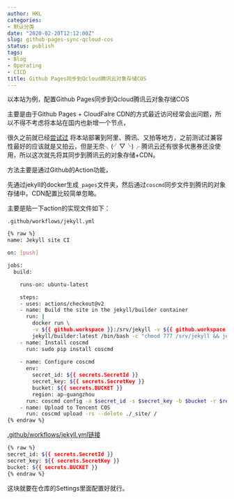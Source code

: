 ```yaml
---
author: HKL
categories:
- 默认分类
date: "2020-02-20T12:12:00Z"
slug: github-pages-sync-qcloud-cos
status: publish
tags:
- Blog
- Operating
- CICD
title: Github Pages同步到Qcloud腾讯云对象存储COS
---
```


以本站为例，配置Github Pages同步到Qcloud腾讯云对象存储COS

主要是由于Github Pages + CloudFalre CDN的方式最近访问经常会出问题，所以不得不考虑将本站在国内也新增一个节点，

很久之前就已经[尝试过](/2019/12/coding-jenkins-jekyll-cos/) 将本站部署到阿里、腾讯、又拍等地方，之前测试过兼容性最好的应该就是又拍云，但是无奈╮(╯▽╰)╭ 腾讯云还有很多优惠券还没使用，所以这次就先将其同步到腾讯云的对象存储+CDN。


方法主要是通过Github的Action功能，

先通过jekyll的docker生成`_pages`文件夹，然后通过`coscmd`同步文件到腾讯的对象存储中。CDN配置比较简单忽略。


主要是贴一下action的实现文件如下：

<!--more-->


`.github/workflows/jekyll.yml`

```bash
{% raw %}
name: Jekyll site CI

on: [push]

jobs:
  build:

    runs-on: ubuntu-latest

    steps:
    - uses: actions/checkout@v2
    - name: Build the site in the jekyll/builder container
      run: |
        docker run \
        -v ${{ github.workspace }}:/srv/jekyll -v ${{ github.workspace }}/_site:/srv/jekyll/_site \
        jekyll/builder:latest /bin/bash -c "chmod 777 /srv/jekyll && jekyll build --future"
    - name: Install coscmd
      run: sudo pip install coscmd
      
    - name: Configure coscmd
      env: 
        secret_id: ${{ secrets.SecretId }}
        secret_key: ${{ secrets.SecretKey }}
        bucket: ${{ secrets.BUCKET }}
        region: ap-guangzhou
      run: coscmd config -a $secret_id -s $secret_key -b $bucket -r $region
    - name: Upload to Tencent COS
      run: coscmd upload -rs --delete ./_site/ /
{% endraw %}
```

[.github/workflows/jekyll.yml链接](https://github.com/hiplon/hiplon.github.io/blob/master/.github/workflows/jekyll.yml)

```bash
{% raw %}
secret_id: ${{ secrets.SecretId }}
secret_key: ${{ secrets.SecretKey }}
bucket: ${{ secrets.BUCKET }}
{% endraw %}
```

这块就要在仓库的Settings里面配置好就行。

